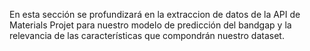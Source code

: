 En esta sección se profundizará en la extraccion de datos de la API de Materials Projet para nuestro modelo de predicción del bandgap y la relevancia de las características que compondrán nuestro dataset.
